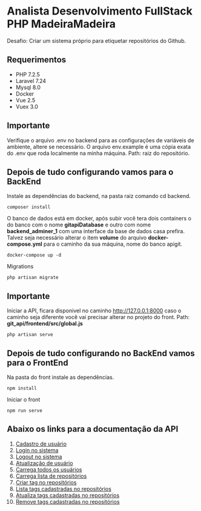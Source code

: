 # **Analista Desenvolvimento FullStack PHP MadeiraMadeira**

Desafio: Criar um sistema próprio para etiquetar repositórios do Github.

## **Requerimentos**
- PHP 7.2.5
- Laravel 7.24
- Mysql 8.0
- Docker
- Vue 2.5
- Vuex 3.0

## **Importante**

Verifique o arquivo .env no backend para as configurações de variáveis de ambiente, altere se necessário.
O arquivo env.example é uma cópia exata do .env que roda localmente na minha máquina.
Path: raiz do repositório. 

## **Depois de tudo configurando vamos para o BackEnd**
Instale as dependências do backend, na pasta raiz comando cd backend.

```composer install```

O banco de dados está em docker, após subir você tera dois containers o do banco com o nome **gitapiDatabase**
e outro com nome **backend_adminer_1** com uma interface da base de dados casa prefira. Talvez seja necessário
alterar o item **volume** do arquivo **docker-compose.yml** para o caminho da sua máquina, nome do banco apigit.

```docker-compose up -d```

Migrations

```php artisan migrate```

## **Importante**
Iniciar a API, ficara disponivel no caminho http://127.0.0.1:8000 caso o caminho seja diferente você vai precisar alterar no projeto do front.
Path: **git_api/frontend/src/global.js**

```php artisan serve```

## **Depois de tudo configurando no BackEnd vamos para o FrontEnd**
Na pasta do front instale as dependências.

```npm install```

Iniciar o front

```npm run serve```

## **Abaixo os links para a documentação da API**

1. [Cadastro de usuário](requirements/signup.md)
2. [Login no sistema](requirements/login.md)
3. [Logout no sistema](requirements/logout.md)
4. [Atualização de usuário](requirements/updateUser.md)
5. [Carrega todos os usuários](requirements/load-user.md)
6. [Carrega lista de repositórios](requirements/search-repositorie.md)
7. [Criar tag no repositórios](requirements/create-tag.md)
8. [Lista tags cadastradas no repositórios](requirements/load-tag.md)
9. [Atualiza tags cadastradas no repositórios](requirements/update-tag.md)
10. [Remove tags cadastradas no repositórios](requirements/remove-tag.md)